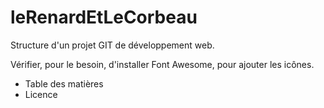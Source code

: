 # leRenardEtLeCorbeau
Structure d'un projet GIT de développement web. 

Vérifier, pour le besoin, d'installer Font Awesome, pour ajouter les icônes.

* Table des matières
* Licence


